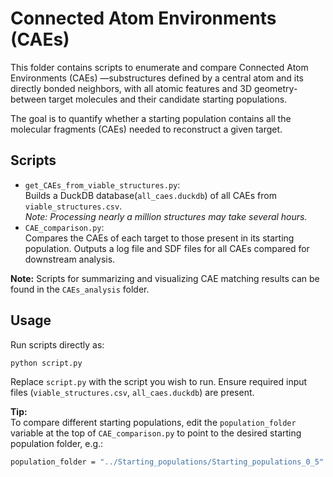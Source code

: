 # Connected Atom Environments (CAEs) 

This folder contains scripts to enumerate and compare Connected Atom Environments (CAEs) —substructures defined by a central atom and its directly bonded neighbors, with all atomic features and 3D geometry- between target molecules and their candidate starting populations.

The goal is to quantify whether a starting population contains all the molecular fragments (CAEs) needed to reconstruct a given target.

## Scripts

- `get_CAEs_from_viable_structures.py`:  
Builds a DuckDB database(`all_caes.duckdb`) of all CAEs from `viable_structures.csv`.  
*Note: Processing nearly a million structures may take several hours.*
- `CAE_comparison.py`:  
Compares the CAEs of each target to those present in its starting population. Outputs a log file and SDF files for all CAEs compared for downstream analysis.

**Note:** Scripts for summarizing and visualizing CAE matching results can be found in the `CAEs_analysis` folder.

## Usage
Run scripts directly as:  
```bash
python script.py
```
Replace `script.py` with the script you wish to run.
Ensure required input files (`viable_structures.csv`, `all_caes.duckdb`) are present.

**Tip:**  
To compare different starting populations, edit the `population_folder` variable at the top of `CAE_comparison.py` to point to the desired starting population folder, e.g.:
```bash
population_folder = "../Starting_populations/Starting_populations_0_5"  # <--- CHANGE THIS IF NEEDED
```





